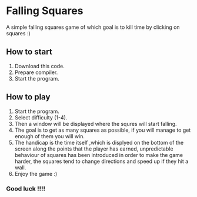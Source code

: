 # Falling Squares

A simple falling squares game of which goal is to kill time by clicking on squares :)
## How to start ##
1. Download this code.
2. Prepare compiler.
3. Start the program.

## How to play
1. Start the program.
2. Select difficulty (1-4).
3. Then a window will be displayed where the squres will start falling.
4. The goal is to get as many squares as possible, if you will manage to get enough of them you will win.
5. The handicap is the time itself ,which is displyed on the bottom of the screen along the points that the player has earned, unpredictable behaviour of squares has been introduced in order to make the game harder, the squares tend to change directions and speed up if they hit a wall.
6. Enjoy the game :)

### Good luck !!!! ###
